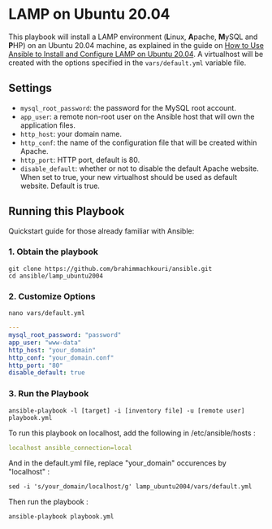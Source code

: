 # LAMP on Ubuntu 20.04

This playbook will install a LAMP environment (**L**inux, **A**pache, **M**ySQL and **P**HP) on an Ubuntu 20.04 machine, as explained in the guide on [How to Use Ansible to Install and Configure LAMP on Ubuntu 20.04](#). A virtualhost will be created with the options specified in the `vars/default.yml` variable file.

## Settings

- `mysql_root_password`: the password for the MySQL root account.
- `app_user`: a remote non-root user on the Ansible host that will own the application files.
- `http_host`: your domain name.
- `http_conf`: the name of the configuration file that will be created within Apache.
- `http_port`: HTTP port, default is 80.
- `disable_default`: whether or not to disable the default Apache website. When set to true, your new virtualhost should be used as default website. Default is true.


## Running this Playbook

Quickstart guide for those already familiar with Ansible:

### 1. Obtain the playbook
```shell
git clone https://github.com/brahimmachkouri/ansible.git
cd ansible/lamp_ubuntu2004
```

### 2. Customize Options

```shell
nano vars/default.yml
```

```yml
---
mysql_root_password: "password"
app_user: "www-data"
http_host: "your_domain"
http_conf: "your_domain.conf"
http_port: "80"
disable_default: true
```

### 3. Run the Playbook

```command
ansible-playbook -l [target] -i [inventory file] -u [remote user] playbook.yml
```

To run this playbook on localhost, add the following in /etc/ansible/hosts :
```yml
localhost ansible_connection=local
```
And in the default.yml file, replace "your_domain" occurences by "localhost" :
```command
sed -i 's/your_domain/localhost/g' lamp_ubuntu2004/vars/default.yml
```
Then run the playbook :
```command
ansible-playbook playbook.yml
```

